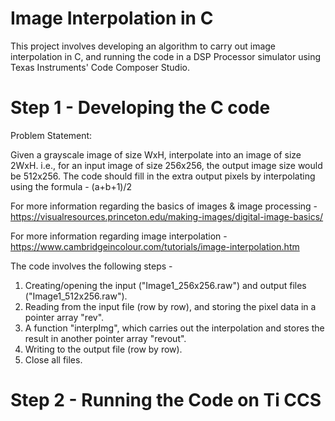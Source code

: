 # Image Interpolation in C

This project involves developing an algorithm to carry out image interpolation in C, and running the code in a DSP Processor simulator using Texas Instruments' Code Composer Studio.

# Step 1 - Developing the C code

Problem Statement:

Given a grayscale image of size WxH, interpolate into an image of size 2WxH. i.e., for an input image of size 256x256, the output image size would be 512x256. 
The code should fill in the extra output pixels by interpolating using the formula - (a+b+1)/2
  
For more information regarding the basics of images & image processing -
https://visualresources.princeton.edu/making-images/digital-image-basics/ 
  
For more information regarding image interpolation -
https://www.cambridgeincolour.com/tutorials/image-interpolation.htm


The code involves the following steps - 
1. Creating/opening the input ("Image1_256x256.raw") and output files ("Image1_512x256.raw").
2. Reading from the input file (row by row), and storing the pixel data in a pointer array "rev".
3. A function "interpImg", which carries out the interpolation and stores the result in another pointer array "revout".
4. Writing to the output file (row by row).
5. Close all files.

# Step 2 - Running the Code on Ti CCS

